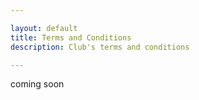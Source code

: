 ```yaml
---

layout: default
title: Terms and Conditions
description: Club's terms and conditions

---
```


coming soon
